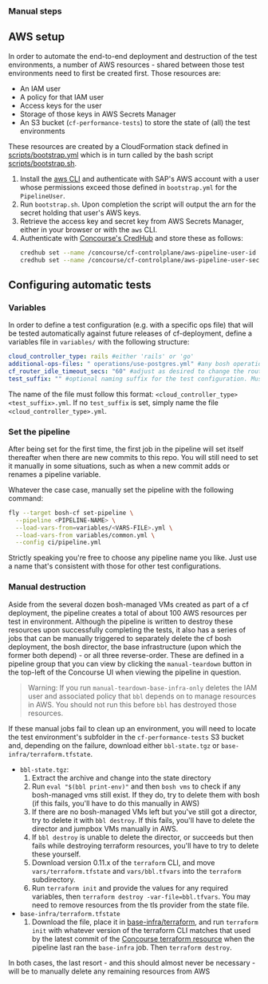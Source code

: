 ### Manual steps

## AWS setup

In order to automate the end-to-end deployment and destruction of the test environments, a number of AWS resources - shared between those test environments need to first be created first. Those resources are:

* An IAM user
* A policy for that IAM user
* Access keys for the user
* Storage of those keys in AWS Secrets Manager
* An S3 bucket (`cf-performance-tests`) to store the state of (all) the test environments

These resources are created by a CloudFormation stack defined in [scripts/bootstrap.yml](../scripts/bootstrap.yml) which is in turn called by the bash script [scripts/bootstrap.sh](../bootstrap.sh).

1. Install the [aws CLI](https://docs.aws.amazon.com/cli/latest/userguide/getting-started-install.html) and authenticate with SAP's AWS account with a user whose permissions exceed those defined in `bootstrap.yml` for the `PipelineUser`.
1. Run `bootstrap.sh`. Upon completion the script will output the arn for the secret holding that user's AWS keys. 
1. Retrieve the access key and secret key from AWS Secrets Manager, either in your browser or with the `aws` CLI.
1. Authenticate with [Concourse's CredHub](../README.md#general-information) and store these as follows:
    ```bash
    credhub set --name /concourse/cf-controlplane/aws-pipeline-user-id --type value --value <AWS_ACCESS_KEY_ID>
    credhub set --name /concourse/cf-controlplane/aws-pipeline-user-secret --type value --value <AWS_SECRET_ACCESS_KEY>
    ```

## Configuring automatic tests
### Variables

In order to define a test configuration (e.g. with a specific ops file) that will be tested automatically against future releases of cf-deployment, define a variables file in `variables/` with the following structure:
  ```yaml
  cloud_controller_type: rails #either 'rails' or 'go'
  additional-ops-files: " operations/use-postgres.yml" #any bosh operations files required to deploy cf. The single character of whitespace at the beginning is mandatory.
  cf_router_idle_timeout_secs: "60" #adjust as desired to change the router timeout
  test_suffix: "" #optional naming suffix for the test configuration. Must be provided as an empty string if you don't want to use it.
  ```

The name of the file must follow this format: `<cloud_controller_type><test_suffix>.yml`. If no `test_suffix` is set, simply name the file `<cloud_controller_type>.yml`.

### Set the pipeline

After being set for the first time, the first job in the pipeline will set itself thereafter when there are new commits to this repo. You will still need to set it manually in some situations, such as when a new commit adds or renames a pipeline variable.

Whatever the case case, manually set the pipeline with the following command:

```bash
fly --target bosh-cf set-pipeline \
  --pipeline <PIPELINE-NAME> \
  --load-vars-from=variables/<VARS-FILE>.yml \
  --load-vars-from variables/common.yml \
  --config ci/pipeline.yml
```

Strictly speaking you're free to choose any pipeline name you like. Just use a name that's consistent with those for other test configurations.

### Manual destruction

Aside from the several dozen bosh-managed VMs created as part of a cf deployment, the pipeline creates a total of about 100 AWS resources per test in environment. Although the pipeline is written to destroy these resources upon successfully completing the tests, it also has a series of jobs that can be manually triggered to separately delete the cf bosh deployment, the bosh director, the base infrastructure (upon which the former both depend) - or all three reverse-order. These are defined in a pipeline group that you can view by clicking the `manual-teardown` button in the top-left of the Concourse UI when viewing the pipeline in question.

> Warning: If you run `manual-teardown-base-infra-only` deletes the IAM user and associated policy that `bbl` depends on to manage resources in AWS. You should not run this before `bbl` has destroyed those resources.

If these manual jobs fail to clean up an environment, you will need to locate the test environment's subfolder in the `cf-performance-tests` S3 bucket and, depending on the failure, download either `bbl-state.tgz` or `base-infra/terraform.tfstate`.
- `bbl-state.tgz`:
    1. Extract the archive and change into the state directory
    1. Run `eval "$(bbl print-env)"` and then `bosh vms` to check if any bosh-managed vms still exist. If they do, try to delete them with bosh (if this fails, you'll have to do this manually in AWS)
    1. If there are no bosh-managed VMs left but you've still got a director, try to delete it with `bbl destroy`. If this fails, you'll have to delete the director and jumpbox VMs manually in AWS.
    1. If `bbl destroy` is unable to delete the director, or succeeds but then fails while destroying terraform resources, you'll have to try to delete these yourself.
    1. Download version 0.11.x of the `terraform` CLI, and move `vars/terraform.tfstate` and `vars/bbl.tfvars` into the `terraform` subdirectory.
    1. Run `terraform init` and provide the values for any required variables, then `terraform destroy -var-file=bbl.tfvars`. You may need to remove resources from the tls provider from the state file.
- `base-infra/terraform.tfstate`
    1. Download the file, place it in [base-infra/terraform](../base-infra/terraform), and run `terraform init` with whatever version of the terraform CLI matches that used by the latest commit of the [Concourse terraform resource](https://github.com/ljfranklin/terraform-resource) when the pipeline last ran the `base-infra` job. Then `terraform destroy`.

In both cases, the last resort - and this should almost never be necessary - will be to manually delete any remaining resources from AWS